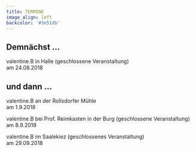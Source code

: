 ```yaml
---
title: TERMINE
image_align: left
backcolor: '#3e51db'
---
```


## **Demnächst …**

valentine.B in Halle (geschlossene Veranstaltung)<br>am 24.08.2018<br>

## **und dann …**

valentine.B an der Rollsdorfer Mühle<br>am 1.9.2018<br>

valentine.B bei Prof. Reimkasten in der Burg (geschlossene Veranstaltung)<br>am 8.9.2018<br>

valentine.B im Saalekiez (geschlossenes Veranstaltung)<br>am 29.09.2018<br>